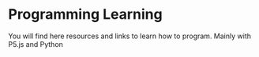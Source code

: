 # Programming Learning
You will find here resources and links to learn how to program. Mainly with P5.js and Python
